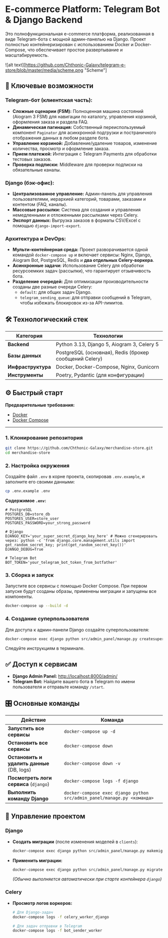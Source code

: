 # E-commerce Platform: Telegram Bot & Django Backend

Это полнофункциональная e-commerce платформа, реализованная в виде Telegram-бота с мощной админ-панелью на Django. Проект полностью контейнеризирован с использованием Docker и Docker-Compose, что обеспечивает простое развертывание и масштабируемость.

![alt text][https://github.com/Chthonic-Galaxy/telegram-e-store/blob/master/media/scheme.png "Scheme"]

## 🚀 Ключевые возможности

### Telegram-бот (клиентская часть):
- **Сложные сценарии (FSM):** Полноценная машина состояний (Aiogram 3 FSM) для навигации по каталогу, управления корзиной, оформления заказа и раздела FAQ.
- **Динамическая пагинация:** Собственный переиспользуемый компонент `Paginator` для асинхронной подгрузки и постраничного отображения данных в любом разделе бота.
- **Управление корзиной:** Добавление/удаление товаров, изменение количества, просмотр и оформление заказа.
- **Прием платежей:** Интеграция с Telegram Payments для обработки тестовых заказов.
- **Проверка подписки:** Middleware для проверки подписки на обязательные каналы.

### Django (бэк-офис):
- **Централизованное управление:** Админ-панель для управления пользователями, иерархией категорий, товарами, заказами и контентом (FAQ, каналы).
- **Массовые рассылки:** Система для создания и управления немедленными и отложенными рассылками через Celery.
- **Экспорт данных:** Выгрузка заказов в форматы CSV/Excel с помощью `django-import-export`.

### Архитектура и DevOps:
- **Мульти-контейнерная среда:** Проект разворачивается одной командой `docker-compose up` и включает сервисы: Nginx, Django, Aiogram Bot, PostgreSQL, Redis и **два отдельных Celery-воркера**.
- **Асинхронные задачи:** Использование Celery для обработки ресурсоемких задач (рассылки), что гарантирует отзывчивость бота.
- **Разделение очередей:** Для оптимизации производительности созданы две разные очереди Celery:
  - `default`: для общих задач Django.
  - `telegram_sending_queue`: для отправки сообщений в Telegram, чтобы избежать блокировок из-за API-лимитов.

## 🛠️ Технологический стек

| Категория       | Технологии                                                    |
| --------------- | ------------------------------------------------------------- |
| **Backend**     | Python 3.13, Django 5, Aiogram 3, Celery 5                      |
| **Базы данных** | PostgreSQL (основная), Redis (брокер сообщений Celery)      |
| **Инфраструктура** | Docker, Docker-Compose, Nginx, Gunicorn                       |
| **Инструменты**   | Poetry, Pydantic (для конфигурации)                          |

## ⚙️ Быстрый старт

**Предварительные требования:**
*   [Docker](https://docs.docker.com/get-docker/)
*   [Docker Compose](https://docs.docker.com/compose/install/)

---

### 1. Клонирование репозитория
```bash
git clone https://github.com/Chthonic-Galaxy/merchandise-store.git
cd merchandise-store
```

### 2. Настройка окружения
Создайте файл `.env` в корне проекта, скопировав `.env.example`, и заполните его своими данными:
```bash
cp .env.example .env
```
**Содержимое `.env`:**
```env
# PostgreSQL
POSTGRES_DB=store_db
POSTGRES_USER=store_user
POSTGRES_PASSWORD=your_strong_password

# Django
DJANGO_KEY='your_super_secret_django_key_here' # Можно сгенерировать через: python -c 'from django.core.management.utils import get_random_secret_key; print(get_random_secret_key())'
DJANGO_DEBUG=True

# Telegram Bot
BOT_TOKEN='your_telegram_bot_token_from_botfather'
```

### 3. Сборка и запуск
Запустите все сервисы с помощью Docker Compose. При первом запуске будут созданы образы, применены миграции и запущены все компоненты.
```bash
docker-compose up --build -d
```

### 4. Создание суперпользователя
Для доступа к админ-панели Django создайте суперпользователя:
```bash
docker-compose exec django python src/admin_panel/manage.py createsuperuser
```
Следуйте инструкциям в терминале.

## ✅ Доступ к сервисам

*   **Django Admin Panel:** [http://localhost:8000/admin/](http://localhost:8000/admin/)
*   **Telegram Bot:** Найдите вашего бота в Telegram по имени пользователя и отправьте команду `/start`.

## 🎛️ Основные команды

| Действие                                | Команда                                                                   |
| --------------------------------------- | ------------------------------------------------------------------------- |
| **Запустить все сервисы**              | `docker-compose up -d`                                                    |
| **Остановить все сервисы**             | `docker-compose down`                                                     |
| **Остановить и удалить данные** (DB, logs) | `docker-compose down -v`                                                  |
| **Посмотреть логи сервиса** (`django`)  | `docker-compose logs -f django`                                           |
| **Выполнить команду Django**            | `docker-compose exec django python src/admin_panel/manage.py <команда>`   |

## 📝 Управление проектом

### Django
- **Создать миграции** (после изменения моделей в `clients`):
  ```bash
  docker-compose exec django python src/admin_panel/manage.py makemigrations clients
  ```
- **Применить миграции:**
  ```bash
  docker-compose exec django python src/admin_panel/manage.py migrate
  ```
  *(Обычно выполняется автоматически при старте контейнера `django`)*

### Celery
- **Просмотр логов воркеров:**
  ```bash
  # Для Django-задач
  docker-compose logs -f celery_worker_django
  
  # Для задач отправки в Telegram
  docker-compose logs -f bot_sender_worker
  ```
